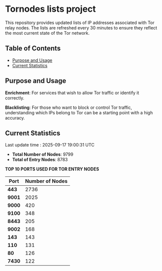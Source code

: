 # Tornodes lists project

This repository provides updated lists of IP addresses associated with Tor relay nodes. The lists are refreshed every 30 minutes to ensure they reflect the most current state of the Tor network.

## Table of Contents

- [Purpose and Usage](#purpose-and-usage)
- [Current Statistics](#current-statistics)


## Purpose and Usage

**Enrichment**: For services that wish to allow Tor traffic or identify it correctly.

**Blacklisting**: For those who want to block or control Tor traffic, understanding which IPs belong to Tor can be a starting point with a high accuracy.

## Current Statistics

Last update time : 2025-09-17 19:00:31 UTC

- **Total Number of Nodes**: 9799
- **Total of Entry Nodes**: 8783

**TOP 10 PORTS USED FOR TOR ENTRY NODES**

| **Port** | **Number of Nodes** |
|------|-----------------|
| **443**   | 2736  |
| **9001**   | 2025  |
| **9000**   | 420  |
| **9100**   | 348  |
| **8443**   | 205  |
| **9002**   | 168  |
| **143**   | 143  |
| **110**   | 131  |
| **80**   | 126  |
| **7430**   | 122  |


